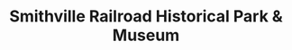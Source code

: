 ---
layout: repo
title: "Smithville Railroad Historical Park & Museum"
id: 17831
permalink: repos/17831/
---